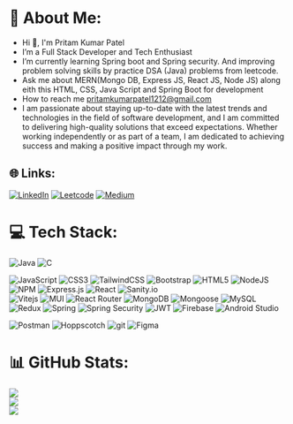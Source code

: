 # 💫 About Me:
- Hi 👋, I'm Pritam Kumar Patel<br>
- I’m a Full Stack Developer and Tech Enthusiast <br>
- I’m currently learning Spring boot and Spring security. And improving problem solving skills by practice DSA (Java) problems from leetcode.<br>
- Ask me about MERN(Mongo DB, Express JS, React JS, Node JS) along eith this HTML, CSS, Java Script and Spring Boot for development <br>
- How to reach me pritamkumarpatel1212@gmail.com<br>
- I am passionate about staying up-to-date with the 
latest trends and technologies in the field of 
software development,
and I am committed to delivering high-quality solutions 
that exceed expectations. Whether working independently
or as part of a team, I am dedicated to achieving success 
and making a positive impact through my work.


## 🌐 Links:
[![LinkedIn](https://img.shields.io/badge/LinkedIn-%230077B5.svg?logo=linkedin&logoColor=white)](https://www.linkedin.com/in/pritam-kumar-patel-16aa68248/) [![Leetcode](https://img.shields.io/badge/Leetcode-000000?logo=Leetcode&logoColor=white)](https://leetcode.com/pritamkumar3778/)  [![Medium](https://img.shields.io/badge/Medium-000000?logo=MediumlogoColor=white)](https://medium.com/@pritamkumarpatel1212) 

# 💻 Tech Stack:
![Java](https://img.shields.io/badge/java-%23ED8B00.svg?style=flat-square&logo=java&logoColor=white) 
![C](https://img.shields.io/badge/c-%2300599C.svg?style=flat-square&logo=c&logoColor=white) 

![JavaScript](https://img.shields.io/badge/javascript-%23323330.svg?style=flat-square&logo=javascript&logoColor=%23F7DF1E) 
![CSS3](https://img.shields.io/badge/css3-%231572B6.svg?style=flat-square&logo=css3&logoColor=white) 
![TailwindCSS](https://img.shields.io/badge/tailwindcss-%2338B2AC.svg?style=flat-square&logo=tailwind-css&logoColor=white) 
![Bootstrap](https://img.shields.io/badge/bootstrap-%23563D7C.svg?style=flat-square&logo=bootstrap&logoColor=white) 
![HTML5](https://img.shields.io/badge/html5-%23E34F26.svg?style=flat-square&logo=html5&logoColor=white) 
![NodeJS](https://img.shields.io/badge/node.js-6DA55F?style=flat-square&logo=node.js&logoColor=white) 
![NPM](https://img.shields.io/badge/NPM-%23000000.svg?style=flat-square&logo=npm&logoColor=white) 
![Express.js](https://img.shields.io/badge/express.js-%23404d59.svg?style=flat-square&logo=express&logoColor=%2361DAFB) 
![React](https://img.shields.io/badge/react-%2320232a.svg?style=flat-square&logo=react&logoColor=%2361DAFB) 
![Sanity.io](https://img.shields.io/badge/Sanity-CA4245?style=flat-square&logo=sanity&logoColor=white)  
![Vitejs](https://img.shields.io/badge/vitejs-%23593d88.svg?style=flat-square&logo=vitejs&logoColor=white)
![MUI](https://img.shields.io/badge/mui-%231572B6.svg?style=flat-square&logo=mui&logoColor=white) 
![React Router](https://img.shields.io/badge/React_Router-CA4245?style=flat-square&logo=react-router&logoColor=white) 
![MongoDB](https://img.shields.io/badge/MongoDB-%234ea94b.svg?style=flat-square&logo=mongodb&logoColor=white) 
![Mongoose](https://img.shields.io/badge/Mongoose-CA4245?style=flat-square&logo=mongoose&logoColor=white)
![MySQL](https://img.shields.io/badge/mysql-%2300f.svg?style=flat-square&logo=mysql&logoColor=white) 
![Redux](https://img.shields.io/badge/redux-%23593d88.svg?style=flat-square&logo=redux&logoColor=white) 
![Spring](https://img.shields.io/badge/Spring%20Boot%20-6DA55F?style=flat-square&logo=Spring&logoColor=white) 
![Spring Security](https://img.shields.io/badge/Spring%20Security%20-6DA55F?style=flat-square&logo=Spring&logoColor=white)
![JWT](https://img.shields.io/badge/JWT-black?style=flat-square&logo=JSON%20web%20tokens) 
![Firebase](https://img.shields.io/badge/firebase-%23039BE5.svg?style=flat-square&logo=firebase) 
![Android Studio](https://img.shields.io/badge/Android-studio-white?style=flat-square&logo=JSON%20web%20tokens) 


![Postman](https://img.shields.io/badge/Postman-FF6C37?style=flat-square&logo=postman&logoColor=white) 
![Hoppscotch](https://img.shields.io/badge/Hoppscotch-%234ea94b.svg?style=flat-square&logo=hoppscotch&logoColor=white) 
![git](https://img.shields.io/badge/Git-CA4245?style=flat-square&logo=git&logoColor=white) 
![Figma](https://img.shields.io/badge/figma-%23E34F26.svg?style=flat-square&logo=figma&logoColor=white) 

# 📊 GitHub Stats:
![](https://github-readme-stats.vercel.app/api?username=pritam-kumar-3778&theme=radical&hide_border=true&include_all_commits=true&count_private=true)<br/>
![](https://github-readme-streak-stats.herokuapp.com/?user=pritam-kumar-3778&theme=radical&hide_border=true)<br/>
![](https://github-readme-stats.vercel.app/api/top-langs/?username=pritam-kumar-3778&theme=radical&hide_border=true&include_all_commits=true&count_private=true&layout=compact)

<!-- Proudly created with GPRM ( https://gprm.itsvg.in ) -->
